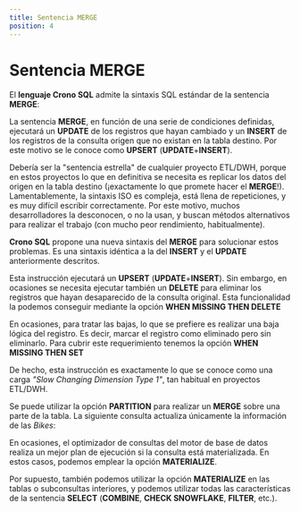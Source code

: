 ```yaml
---
title: Sentencia MERGE
position: 4
---
```


# Sentencia MERGE

El **lenguaje Crono SQL** admite la sintaxis SQL estándar de la sentencia **MERGE**:


La sentencia **MERGE**, en función de una serie de condiciones definidas, ejecutará un **UPDATE** de los registros que hayan cambiado y un **INSERT** de los registros de la consulta origen que no existan en la tabla destino. Por este motivo se le conoce como **UPSERT** (**UPDATE**+**INSERT**).

Debería ser la "sentencia estrella" de cualquier proyecto ETL/DWH, porque en estos proyectos lo que en definitiva se necesita es replicar los datos del origen en la tabla destino (¡exactamente lo que promete hacer el **MERGE**!). Lamentablemente, la sintaxis ISO es compleja, está llena de repeticiones, y es muy difícil escribir correctamente. Por este motivo, muchos desarrolladores la desconocen, o no la usan, y buscan métodos alternativos para realizar el trabajo (con mucho peor rendimiento, habitualmente).

**Crono SQL** propone una nueva sintaxis del **MERGE** para solucionar estos problemas. Es una sintaxis idéntica a la del **INSERT** y el **UPDATE** anteriormente descritos.


Esta instrucción ejecutará un **UPSERT** (**UPDATE**+**INSERT**). Sin embargo, en ocasiones se necesita ejecutar también un **DELETE** para eliminar los registros que hayan desaparecido de la consulta original. Esta funcionalidad la podemos conseguir mediante la opción **WHEN MISSING THEN DELETE**


En ocasiones, para tratar las bajas, lo que se prefiere es realizar una baja lógica del registro. Es decir, marcar el registro como eliminado pero sin eliminarlo. Para cubrir este requerimiento tenemos la opción **WHEN MISSING THEN SET** 


De hecho, esta instrucción es exactamente lo que se conoce como una carga *"Slow Changing Dimension Type 1"*, tan habitual en proyectos ETL/DWH.  


Se puede utilizar la opción **PARTITION** para realizar un **MERGE** sobre una parte de la tabla. La siguiente consulta actualiza únicamente la información de las *Bikes*:



En ocasiones, el optimizador de consultas del motor de base de datos realiza un mejor plan de ejecución si la consulta está materializada. En estos casos, podemos emplear la opción **MATERIALIZE**.


Por supuesto, también podemos utilizar la opción **MATERIALIZE** en las tablas o subconsultas interiores, y podemos utilizar todas las características de la sentencia **SELECT** (**COMBINE**, **CHECK SNOWFLAKE**, **FILTER**, etc.).

